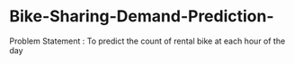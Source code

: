 # Bike-Sharing-Demand-Prediction-
Problem Statement :
To predict the count of rental bike at each hour of the day
